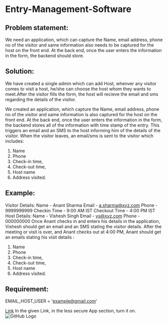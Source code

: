 # Entry-Management-Software
## Problem statement:

We need an application, which can capture the Name, email address, phone no of the visitor and same information also needs to be captured for the host on the front end. At the back end, once the user enters the information in the form, the backend should store.

## Solution:
We have created a single admin which can add Host, whenver any visitor comes to visit a host, he/she can choose the host whom they wants to meet.After the visitor fills the form, the host will recieve the email and sms regarding the details of the visitor.

We created an application, which capture the Name, email address, phone no of the visitor and
same information is also captured for the host on the front end.
At the back end, once the user enters the information in the form, the backend stores all of
the information with time stamp of the entry.
This triggers an email and an SMS to the host informing him of the details of the visitor.
When the visitor leaves, an email/sms is sent to the visitor which includes:
1. Name
2. Phone
3. Check-in time,
4. Check-out time,
5. Host name
6. Address visited.

## Example:
Visitor Details:
Name - Anant Sharma
Email - a.sharma@xyz.com
Phone - 9999999999
Checkin Time - 9:00 AM IST
Checkout Time - 4:00 PM IST
Host Details:
Name - Vishesh Singh
Email - vs@xyz.com
Phone - 000000000
Once Anant checks in and enters his details in the application, Vishesh should get an email and
an SMS stating the visitor details.
After the meeting or visit is over, and Anant checks out at 4:00 PM, Anant should get an emails
stating his visit details :

1. Name
2. Phone
3. Check-in time,
4. Check-out time,
5. Host name
6. Address visited.

## Requirement:
EMAIL_HOST_USER = 'example@gmail.com'

[Link](https://myaccount.google.com/security)
In the given Link, in the less secure App section, turn it on.
![GitHub Logo](/image/Google.png)
